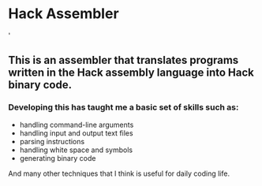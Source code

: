# Hack Assembler
'
## This is an assembler that translates programs written in the Hack assembly language into Hack binary code.

### Developing this has taught me a basic set of skills such as: 
* handling command-line arguments
* handling input and output text files
* parsing instructions
* handling white space and symbols
* generating binary code

And many other techniques that I think is useful for daily coding life. 
